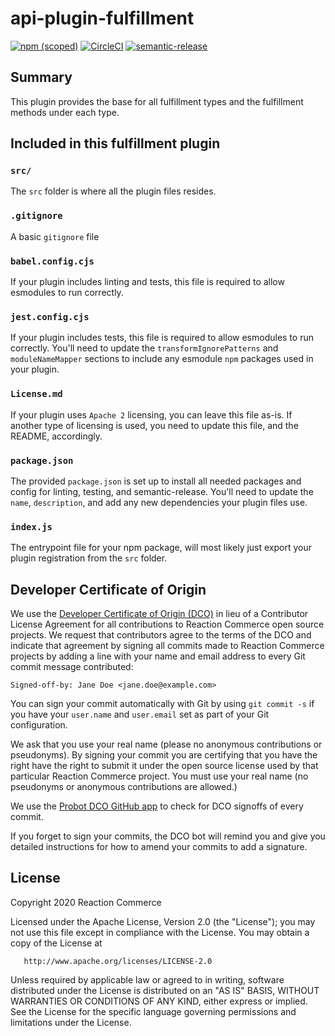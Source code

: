# api-plugin-fulfillment

[![npm (scoped)](https://img.shields.io/npm/v/@reactioncommerce/api-plugin-fulfillment.svg)](https://www.npmjs.com/package/@reactioncommerce/api-plugin-fulfillment)
[![CircleCI](https://circleci.com/gh/reactioncommerce/api-plugin-fulfillment.svg?style=svg)](https://circleci.com/gh/reactioncommerce/api-plugin-fulfillment)
[![semantic-release](https://img.shields.io/badge/%20%20%F0%9F%93%A6%F0%9F%9A%80-semantic--release-e10079.svg)](https://github.com/semantic-release/semantic-release)

## Summary

This plugin provides the base for all fulfillment types and the fulfillment methods under each type.

## Included in this fulfillment plugin
### `src/`

The `src` folder is where all the plugin files resides.

### `.gitignore`

A basic `gitignore` file
### `babel.config.cjs`

If your plugin includes linting and tests, this file is required to allow esmodules to run correctly.

### `jest.config.cjs`

If your plugin includes tests, this file is required to allow esmodules to run correctly. You'll need to update the `transformIgnorePatterns` and `moduleNameMapper` sections to include any esmodule `npm` packages used in your plugin.

### `License.md`

If your plugin uses `Apache 2` licensing, you can leave this file as-is. If another type of licensing is used, you need to update this file, and the README, accordingly.

### `package.json`

The provided `package.json` is set up to install all needed packages and config for linting, testing, and semantic-release. You'll need to update the `name`, `description`, and add any new dependencies your plugin files use.

### `index.js`

The entrypoint file for your npm package, will most likely just export your plugin registration from the `src` folder.

## Developer Certificate of Origin
We use the [Developer Certificate of Origin (DCO)](https://developercertificate.org/) in lieu of a Contributor License Agreement for all contributions to Reaction Commerce open source projects. We request that contributors agree to the terms of the DCO and indicate that agreement by signing all commits made to Reaction Commerce projects by adding a line with your name and email address to every Git commit message contributed:
```
Signed-off-by: Jane Doe <jane.doe@example.com>
```

You can sign your commit automatically with Git by using `git commit -s` if you have your `user.name` and `user.email` set as part of your Git configuration.

We ask that you use your real name (please no anonymous contributions or pseudonyms). By signing your commit you are certifying that you have the right have the right to submit it under the open source license used by that particular Reaction Commerce project. You must use your real name (no pseudonyms or anonymous contributions are allowed.)

We use the [Probot DCO GitHub app](https://github.com/apps/dco) to check for DCO signoffs of every commit.

If you forget to sign your commits, the DCO bot will remind you and give you detailed instructions for how to amend your commits to add a signature.

## License

   Copyright 2020 Reaction Commerce

   Licensed under the Apache License, Version 2.0 (the "License");
   you may not use this file except in compliance with the License.
   You may obtain a copy of the License at

       http://www.apache.org/licenses/LICENSE-2.0

   Unless required by applicable law or agreed to in writing, software
   distributed under the License is distributed on an "AS IS" BASIS,
   WITHOUT WARRANTIES OR CONDITIONS OF ANY KIND, either express or implied.
   See the License for the specific language governing permissions and
   limitations under the License.

